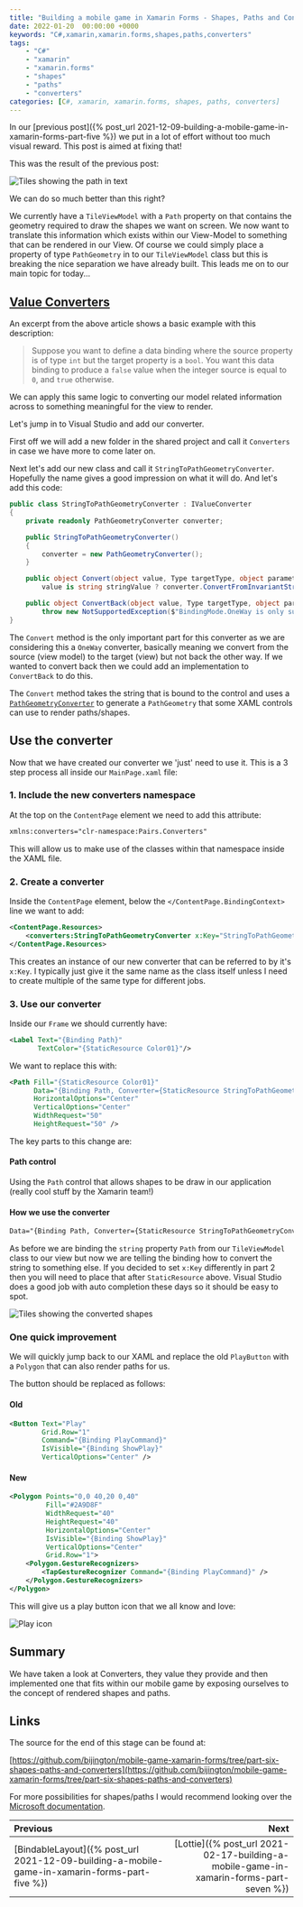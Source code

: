 ```yaml
---
title: "Building a mobile game in Xamarin Forms - Shapes, Paths and Converters"
date: 2022-01-20  00:00:00 +0000
keywords: "C#,xamarin,xamarin.forms,shapes,paths,converters"
tags:
    - "C#"
    - "xamarin"
    - "xamarin.forms"
    - "shapes"
    - "paths"
    - "converters"
categories: [C#, xamarin, xamarin.forms, shapes, paths, converters]
---
```

In our [previous post]({% post_url 2021-12-09-building-a-mobile-game-in-xamarin-forms-part-five %}) we put in a lot of effort without too much visual reward. This post is aimed at fixing that!

This was the result of the previous post:

![Tiles showing the path in text](/images/2022-01-20-building-a-mobile-game-in-xamarin-forms-part-six/all-path-no-shape.png)

We can do so much better than this right?

We currently have a `TileViewModel` with a `Path` property on that contains the geometry required to draw the shapes we want on screen. We now want to translate this information which exists within our View-Model to something that can be rendered in our View. Of course we could simply place a property of type `PathGeometry` in to our `TileViewModel` class but this is breaking the nice separation we have already built. This leads me on to our main topic for today... 

## [Value Converters](https://docs.microsoft.com/en-us/xamarin/xamarin-forms/app-fundamentals/data-binding/converters)

An excerpt from the above article shows a basic example with this description:

> Suppose you want to define a data binding where the source property is of type `int` but the target property is a `bool`. You want this data binding to produce a `false` value when the integer source is equal to `0`, and `true` otherwise.

We can apply this same logic to converting our model related information across to something meaningful for the view to render.

Let's jump in to Visual Studio and add our converter.

First off we will add a new folder in the shared project and call it `Converters` in case we have more to come later on.

Next let's add our new class and call it `StringToPathGeometryConverter`. Hopefully the name gives a good impression on what it will do. And let's add this code:

```csharp
public class StringToPathGeometryConverter : IValueConverter
{
    private readonly PathGeometryConverter converter;

    public StringToPathGeometryConverter()
    {
        converter = new PathGeometryConverter();
    }

    public object Convert(object value, Type targetType, object parameter, CultureInfo culture) =>
        value is string stringValue ? converter.ConvertFromInvariantString(stringValue) : value;

    public object ConvertBack(object value, Type targetType, object parameter, CultureInfo culture) =>
        throw new NotSupportedException($"BindingMode.OneWay is only supported by {nameof(StringToPathGeometryConverter)}");
}
```

The `Convert` method is the only important part for this converter as we are considering this a `OneWay` converter, basically meaning we convert from the source (view model) to the target (view) but not back the other way. If we wanted to convert back then we could add an implementation to `ConvertBack` to do this.

The `Convert` method takes the string that is bound to the control and uses a [`PathGeometryConverter`](https://docs.microsoft.com/en-us/dotnet/api/xamarin.forms.shapes.pathgeometryconverter?view=xamarin-forms) to generate a `PathGeometry` that some XAML controls can use to render paths/shapes.

## Use the converter

Now that we have created our converter we 'just' need to use it. This is a 3 step process all inside our `MainPage.xaml` file:

### 1. Include the new converters namespace

At the top on the `ContentPage` element we need to add this attribute:

```xml
xmlns:converters="clr-namespace:Pairs.Converters"
```

This will allow us to make use of the classes within that namespace inside the XAML file.

### 2. Create a converter

Inside the `ContentPage` element, below the `</ContentPage.BindingContext>` line we want to add:

```xml
<ContentPage.Resources>
    <converters:StringToPathGeometryConverter x:Key="StringToPathGeometryConverter" />
</ContentPage.Resources>
```

This creates an instance of our new converter that can be referred to by it's `x:Key`. I typically just give it the same name as the class itself unless I need to create multiple of the same type for different jobs.

### 3. Use our converter

Inside our `Frame` we should currently have:

```xml
<Label Text="{Binding Path}"
       TextColor="{StaticResource Color01}"/>
```

We want to replace this with:

```xml
<Path Fill="{StaticResource Color01}"
      Data="{Binding Path, Converter={StaticResource StringToPathGeometryConverter}}"
      HorizontalOptions="Center"
      VerticalOptions="Center"
      WidthRequest="50"
      HeightRequest="50" />
```

The key parts to this change are:

#### Path control

Using the `Path` control that allows shapes to be draw in our application (really cool stuff by the Xamarin team!)

#### How we use the converter

```xml
Data="{Binding Path, Converter={StaticResource StringToPathGeometryConverter}}"
```

As before we are binding the `string` property `Path` from our `TileViewModel` class to our view but now we are telling the binding how to convert the string to something else. If you decided to set `x:Key` differently in part 2 then you will need to place that after `StaticResource` above. Visual Studio does a good job with auto completion these days so it should be easy to spot.

![Tiles showing the converted shapes](/images/2022-01-20-building-a-mobile-game-in-xamarin-forms-part-six/shapes-everywhere.png)

### One quick improvement

We will quickly jump back to our XAML and replace the old `PlayButton` with a `Polygon` that can also render paths for us.

The button should be replaced as follows:

#### Old

```xml
<Button Text="Play"
        Grid.Row="1"
        Command="{Binding PlayCommand}"
        IsVisible="{Binding ShowPlay}"
        VerticalOptions="Center" />
```

#### New

```xml
<Polygon Points="0,0 40,20 0,40"
         Fill="#2A9D8F"
         WidthRequest="40"
         HeightRequest="40"
         HorizontalOptions="Center"
         IsVisible="{Binding ShowPlay}"
         VerticalOptions="Center"
         Grid.Row="1">
    <Polygon.GestureRecognizers>
        <TapGestureRecognizer Command="{Binding PlayCommand}" />
    </Polygon.GestureRecognizers>
</Polygon>
```

This will give us a play button icon that we all know and love:

![Play icon](/images/2022-01-20-building-a-mobile-game-in-xamarin-forms-part-six/play-icon.png)

## Summary

We have taken a look at Converters, they value they provide and then implemented one that fits within our mobile game by exposing ourselves to the concept of rendered shapes and paths.

## Links

The source for the end of this stage can be found at:

[https://github.com/bijington/mobile-game-xamarin-forms/tree/part-six-shapes-paths-and-converters](https://github.com/bijington/mobile-game-xamarin-forms/tree/part-six-shapes-paths-and-converters)

For more possibilities for shapes/paths I would recommend looking over the [Microsoft documentation](https://docs.microsoft.com/en-us/xamarin/xamarin-forms/user-interface/shapes/).



Previous             |  Next
:-------------------------|-------------------------:
[BindableLayout]({% post_url 2021-12-09-building-a-mobile-game-in-xamarin-forms-part-five %}) | [Lottie]({% post_url 2021-02-17-building-a-mobile-game-in-xamarin-forms-part-seven %})